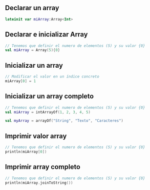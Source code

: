 ## Declarar un array
```Kotlin
lateinit var miArray:Array<Int>
```
## Declarar e inicializar Array
```Kotlin
// Tenemos que definir el numero de elementos (5) y su valor {0}
val miArray = Array(5){0}
```
## Inicializar un array
```Kotlin
// Modificar el valor en un índice concreto
miArray[0] = 1
```
## Inicializar un array completo
```Kotlin
// Tenemos que definir el numero de elementos (5) y su valor {0}
val miArray = intArrayOf(1, 2, 3, 4, 5)

val myArray = arrayOf("String", "Texto", "Caracteres")
```

## Imprimir valor array
```Kotlin
// Tenemos que definir el numero de elementos (5) y su valor {0}
println(miArray[0])
```

## Imprimir array completo
```Kotlin
// Tenemos que definir el numero de elementos (5) y su valor {0}
println(miArray.joinToString())
```




